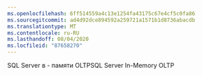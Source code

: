 ```yaml
---
ms.openlocfilehash: 6ff514559a4c13e1254fa43175c67e4cf5c0fa86
ms.sourcegitcommit: ad4d92dce894592a259721a1571b1d8736abacdb
ms.translationtype: MT
ms.contentlocale: ru-RU
ms.lasthandoff: 08/04/2020
ms.locfileid: "87658270"
---
```

<span data-ttu-id="f8892-101">SQL Server в \- памяти OLTP</span><span class="sxs-lookup"><span data-stu-id="f8892-101">SQL Server In\-Memory OLTP</span></span>
